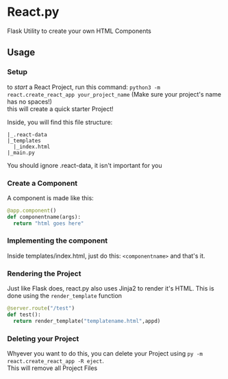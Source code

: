 # React.py
Flask Utility to create your own HTML Components


## Usage

### Setup
to *start* a React Project, run this command: `python3 -m react.create_react_app your_project_name`   (Make sure your project's name has no spaces!)  
this will create a quick starter Project!

Inside, you will find this file structure:

```
|_.react-data
|_templates
  |_index.html
|_main.py
```

You should ignore .react-data, it isn't important for you  

### Create a Component

A component is made like this:

```py
@app.component()
def componentname(args):
  return "html goes here"
```

### Implementing the component
Inside templates/index.html, just do this:
`<componentname>` and that's it.

### Rendering the Project
Just like Flask does, react.py also uses Jinja2 to render it's HTML. This is done using the `render_template` function

```py
@server.route("/test")
def test():
  return render_template("templatename.html",appd)
```

### Deleting your Project  
Whyever you want to do this, you can delete your Project using `py -m react.create_react_app -R eject`.  
This will remove all Project Files
